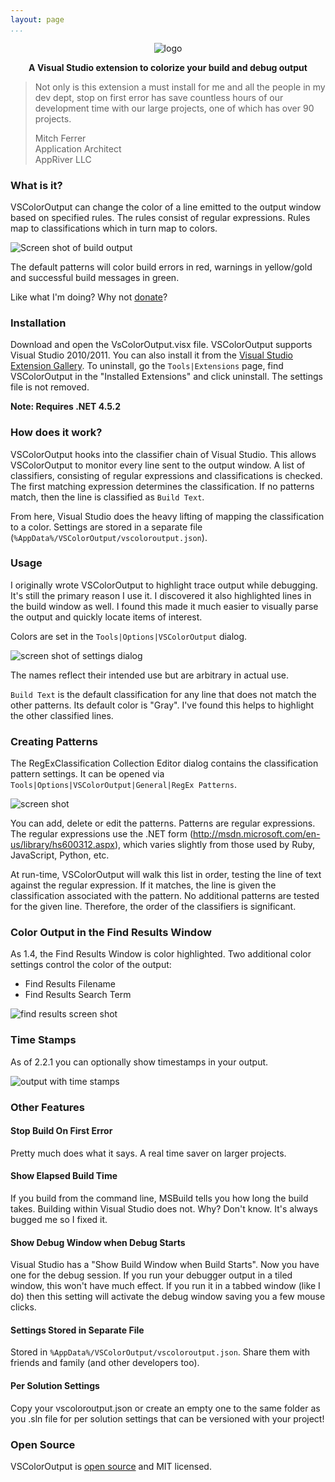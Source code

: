 ```yaml
---
layout: page
...
```


<p style="text-align: center">
  <img src="http://mike-ward.net/cdn/images/vscoloroutput/vscoloroutputlogo.png"
     alt="logo"
     style="border: none">
</p>

<p style="text-align: center; font-weight: bold">
  A Visual Studio extension to colorize your build and debug output
</p>

> Not only is this extension a must install for me and all the people in
> my dev dept, stop on first error has save countless hours of our
> development time with our large projects, one of which has over 90
> projects.
>
> Mitch Ferrer  
> Application Architect  
> AppRiver LLC

### What is it?

VSColorOutput can change the color of a line emitted to the output
window based on specified rules. The rules consist of regular
expressions. Rules map to classifications which in turn map to colors.

![Screen shot of build output](http://i.imgur.com/NhH0tMZ.png)

The default patterns will color build errors in red, warnings in
yellow/gold and successful build messages in green.

Like what I'm doing? Why not [donate](http://mike-ward.net/donate/)?

### Installation

Download and open the VsColorOutput.visx file. VSColorOutput supports
Visual Studio 2010/2011. You can also install it from the [Visual Studio
Extension
Gallery](http://visualstudiogallery.msdn.microsoft.com/f4d9c2b5-d6d7-4543-a7a5-2d7ebabc2496).
To uninstall, go the `Tools|Extensions` page, find VSColorOutput in the
"Installed Extensions" and click uninstall. The settings file is not
removed.

**Note: Requires .NET 4.5.2**

### How does it work?

VSColorOutput hooks into the classifier chain of Visual Studio. This
allows VSColorOutput to monitor every line sent to the output window. A
list of classifiers, consisting of regular expressions and
classifications is checked. The first matching expression determines the
classification. If no patterns match, then the line is classified as
`Build Text`.

From here, Visual Studio does the heavy lifting of mapping the
classification to a color. Settings are stored in a separate file
(`%AppData%/VSColorOutput/vscoloroutput.json`).

### Usage

I originally wrote VSColorOutput to highlight trace output while
debugging. It's still the primary reason I use it. I discovered it also
highlighted lines in the build window as well. I found this made it much
easier to visually parse the output and quickly locate items of
interest.

Colors are set in the `Tools|Options|VSColorOutput` dialog.

![screen shot of settings dialog](http://i.imgur.com/ESDQ17x.png?1)

The names reflect their intended use but are arbitrary in actual use.

`Build Text` is the default classification for any line that does not
match the other patterns. Its default color is "Gray". I've found this
helps to highlight the other classified lines.

### Creating Patterns

The RegExClassification Collection Editor dialog contains the
classification pattern settings. It can be opened via
`Tools|Options|VSColorOutput|General|RegEx Patterns`.

![screen
shot](http://mike-ward.net/cdn/images/vscoloroutput/vscoloroutputpatterns.png)

You can add, delete or edit the patterns. Patterns are regular
expressions. The regular expressions use the .NET form
(<http://msdn.microsoft.com/en-us/library/hs600312.aspx>), which varies
slightly from those used by Ruby, JavaScript, Python, etc.

At run-time, VSColorOutput will walk this list in order, testing the
line of text against the regular expression. If it matches, the line is
given the classification associated with the pattern. No additional
patterns are tested for the given line. Therefore, the order of the
classifiers is significant.

### Color Output in the Find Results Window

As 1.4, the Find Results Window is color highlighted. Two additional
color settings control the color of the output:

-   Find Results Filename
-   Find Results Search Term

![find results screen shot](http://i.imgur.com/8avU2Rv.png)

### Time Stamps

As of 2.2.1 you can optionally show timestamps in your output.

![output with time
stamps](https://cloud.githubusercontent.com/assets/567927/12311797/b3970fe6-ba27-11e5-999b-b1de37ad5003.png)

### Other Features

#### Stop Build On First Error

Pretty much does what it says. A real time saver on larger projects.

#### Show Elapsed Build Time

If you build from the command line, MSBuild tells you how long the build
takes. Building within Visual Studio does not. Why? Don't know. It's
always bugged me so I fixed it.

#### Show Debug Window when Debug Starts

Visual Studio has a "Show Build Window when Build Starts". Now you have
one for the debug session. If you run your debugger output in a tiled
window, this won't have much effect. If you run it in a tabbed window
(like I do) then this setting will activate the debug window saving you
a few mouse clicks.

#### Settings Stored in Separate File

Stored in `%AppData%/VSColorOutput/vscoloroutput.json`. Share them with
friends and family (and other developers too).

#### Per Solution Settings

Copy your vscoloroutput.json or create an empty one to the same folder as you .sln file for per solution settings that can be versioned with your project!

### Open Source

VSColorOutput is [open
source](https://github.com/mike-ward/VSColorOutput) and MIT licensed.
